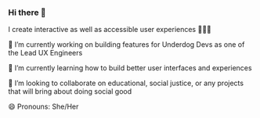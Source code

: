 ### Hi there 👋
I create interactive as well as accessible user experiences 👩🏽‍💻

🔭 I’m currently working on building features for Underdog Devs as one of the Lead UX Engineers 

🌱 I’m currently learning how to build better user interfaces and experiences

👯 I’m looking to collaborate on educational, social justice, or any projects that will bring about doing social good 

😄 Pronouns: She/Her

<!--
**teresafranxman97/teresafranxman97** is a ✨ _special_ ✨ repository because its `README.md` (this file) appears on your GitHub profile.

Here are some ideas to get you started:

- 🔭 I’m currently working on ...
- 🌱 I’m currently learning ...
- 👯 I’m looking to collaborate on ...
- 🤔 I’m looking for help with ...
- 💬 Ask me about ...
- 📫 How to reach me: ...
- 😄 Pronouns: ...
- ⚡ Fun fact: ...
-->
